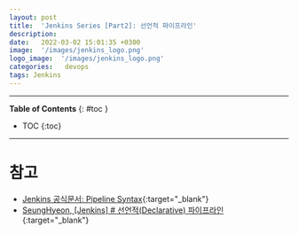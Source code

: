 ```yaml
---
layout: post
title:  'Jenkins Series [Part2]: 선언적 파이프라인'
description: 
date:   2022-03-02 15:01:35 +0300
image:  '/images/jenkins_logo.png'
logo_image:  '/images/jenkins_logo.png'
categories:   devops
tags: Jenkins
---
```

---

**Table of Contents**
{: #toc }
*  TOC
{:toc}

---


# 참고
- [Jenkins 공식문서: Pipeline Syntax](https://www.jenkins.io/doc/book/pipeline/syntax/#when){:target="_blank"}
- [SeungHyeon, [Jenkins] # 선언적(Declarative) 파이프라인](https://velog.io/@seunghyeon/Jenkins-선언적Declarative-파이프라인#when--branch-name-){:target="_blank"}